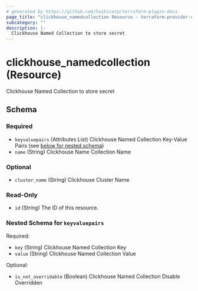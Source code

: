 ```yaml
---
# generated by https://github.com/hashicorp/terraform-plugin-docs
page_title: "clickhouse_namedcollection Resource - terraform-provider-clickhouse"
subcategory: ""
description: |-
  Clickhouse Named Collection to store secret
---
```


# clickhouse_namedcollection (Resource)

Clickhouse Named Collection to store secret



<!-- schema generated by tfplugindocs -->
## Schema

### Required

- `keyvaluepairs` (Attributes List) Clickhouse Named Collection Key-Value Pairs (see [below for nested schema](#nestedatt--keyvaluepairs))
- `name` (String) Clickhouse Name Collection Name

### Optional

- `cluster_name` (String) Clickhouse Cluster Name

### Read-Only

- `id` (String) The ID of this resource.

<a id="nestedatt--keyvaluepairs"></a>
### Nested Schema for `keyvaluepairs`

Required:

- `key` (String) Clickhouse Named Collection Key
- `value` (String) Clickhouse Named Collection Value

Optional:

- `is_not_overridable` (Boolean) Clickhouse Named Collection Disable Overridden
